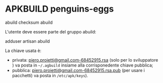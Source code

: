# APKBUILD penguins-eggs

abuild checksum
abuild

L'utente deve essere parte del gruppo abuild:

adduser artisan abuild


La chiave usata è: 
- privata: piero.proietti@gmail.com-68452915.rsa (solo per lo sviluppatore ) va posta in `~/.agbuild` insiame alla corrisponedente chiave pubblica;
- pubblica: piero.proietti@gmail.com-68452915.rsa.pub (per usare i pacchetti)  va posta in `/etc/apk/keys`).




